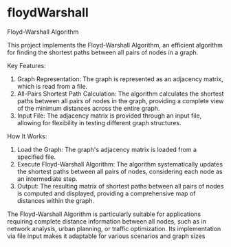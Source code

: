# floydWarshall
Floyd-Warshall Algorithm

This project implements the Floyd-Warshall Algorithm, an efficient algorithm for finding the shortest paths between all pairs of nodes in a graph.

Key Features:
1. Graph Representation: The graph is represented as an adjacency matrix, which is read from a file.
2. All-Pairs Shortest Path Calculation: The algorithm calculates the shortest paths between all pairs of nodes in the graph, providing a complete view of the minimum distances across the entire graph.
3. Input File: The adjacency matrix is provided through an input file, allowing for flexibility in testing different graph structures.

How It Works:
1. Load the Graph: The graph's adjacency matrix is loaded from a specified file.
2. Execute Floyd-Warshall Algorithm: The algorithm systematically updates the shortest paths between all pairs of nodes, considering each node as an intermediate step.
3. Output: The resulting matrix of shortest paths between all pairs of nodes is computed and displayed, providing a comprehensive map of distances within the graph.

The Floyd-Warshall Algorithm is particularly suitable for applications requiring complete distance information between all nodes, such as in network analysis, urban planning, or traffic optimization. Its implementation via file input makes it adaptable for various scenarios and graph sizes
